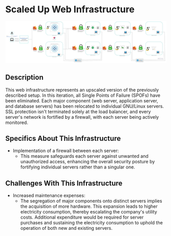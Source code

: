 # Scaled Up Web Infrastructure

![Image of a scaled up web infrastructure](3-scale_up.jpg)

## Description

This web infrastructure represents an upscaled version of the previously described setup. In this iteration, all Single Points of Failure (SPOFs) have been eliminated. Each major component (web server, application server, and database servers) has been relocated to individual GNU/Linux servers. SSL protection isn't terminated solely at the load balancer, and every server's network is fortified by a firewall, with each server being actively monitored.

## Specifics About This Infrastructure

+ Implementation of a firewall between each server:
  - This measure safeguards each server against unwanted and unauthorized access, enhancing the overall security posture by fortifying individual servers rather than a singular one.

## Challenges With This Infrastructure

+ Increased maintenance expenses:
  - The segregation of major components onto distinct servers implies the acquisition of more hardware. This expansion leads to higher electricity consumption, thereby escalating the company's utility costs. Additional expenditure would be required for server purchases and sustaining the electricity consumption to uphold the operation of both new and existing servers.